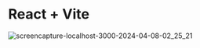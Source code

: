 # React + Vite

![screencapture-localhost-3000-2024-04-08-02_25_21](https://github.com/asad-sharif/airbnb-experiences/assets/143790420/98a41987-a531-4bde-b2d5-920acd77815f)

